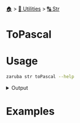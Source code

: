 <!--startTocHeader-->
[🏠](../../README.md) > [🔧 Utilities](../README.md) > [🔠 Str](README.md)
# ToPascal
<!--endTocHeader-->

# Usage

<!--startCode-->
```bash
zaruba str toPascal --help
```
 
<details>
<summary>Output</summary>
 
```````
Turn string into PascalCase

Usage:
  zaruba str toPascal <string> [flags]

Flags:
  -h, --help   help for toPascal
```````
</details>
<!--endCode-->

# Examples



<!--startTocSubtopic-->
<!--endTocSubtopic-->